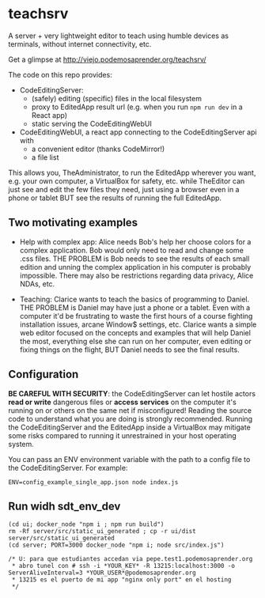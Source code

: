 # teachsrv

A server + very lightweight editor to teach using humble devices as terminals, without internet connectivity, etc.

Get a glimpse at http://viejo.podemosaprender.org/teachsrv/

The code on this repo provides:
* CodeEditingServer: 
   * (safely) editing (specific) files in the local filesystem
   * proxy to EditedApp result url (e.g. when you run `npm run dev` in a React app)
   * static serving the CodeEditingWebUI
* CodeEditingWebUI, a react app connecting to the CodeEditingServer api with
   * a convenient editor (thanks CodeMirror!)
   * a file list

This allows you, TheAdministrator, to run the EditedApp wherever you want, e.g. your own computer, a VirtualBox for safety, etc. while TheEditor can just see and edit the few files they need, just using a browser even in a phone or tablet BUT see the results of running the full EditedApp.

## Two motivating examples

* Help with complex app: Alice needs Bob's help her choose colors for a complex application. Bob would only need to read and change some .css files. THE PROBLEM is Bob needs to see the results of each small edition and unning the complex application in his computer is probably impossible. There may also be restrictions regarding data privacy, Alice NDAs, etc.

* Teaching: Clarice wants to teach the basics of programming to Daniel. THE PROBLEM is Daniel may have just a phone or a tablet. Even with a computer it'd be frustrating to waste the first hours of a course fighting installation issues, arcane Window$ settings, etc. Clarice wants a simple web editor focused on the concepts and examples that will help Daniel the most, everything else she can run on her computer, even editing or fixing things on the flight, BUT Daniel needs to see the final results.

## Configuration

**BE CAREFUL WITH SECURITY**: the CodeEditingServer can let hostile actors **read or write** dangerous files or **access services** on the computer it's running on or others on the same net if misconfigured! Reading the source code to understand what you are doing is strongly recommended. Running the CodeEditingServer and the EditedApp inside a VirtualBox may mitigate some risks compared to running it unrestrained in your host operating system.

You can pass an ENV environment variable with the path to a config file to the CodeEditingServer. For example:

~~~
ENV=config_example_single_app.json node index.js
~~~

## Run widh sdt_env_dev

~~~
(cd ui; docker_node "npm i ; npm run build")
rm -Rf server/src/static_ui_generated ; cp -r ui/dist server/src/static_ui_generated 
(cd server; PORT=3000 docker_node "npm i; node src/index.js")
~~~

~~~
/* U: para que estudiantes accedan via pepe.test1.podemosaprender.org
 * abro tunel con # ssh -i *YOUR_KEY* -R 13215:localhost:3000 -o ServerAliveInterval=3 *YOUR_USER*@podemosaprender.org
 * 13215 es el puerto de mi app "nginx only port" en el hosting
 */
~~~
